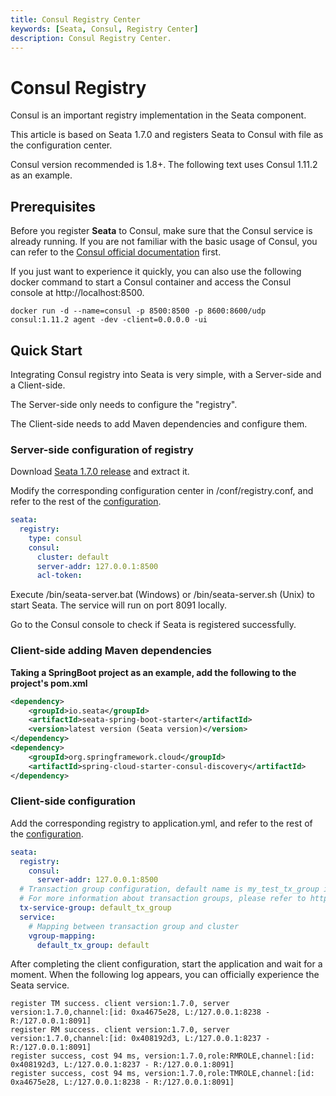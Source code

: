 ```yaml
---
title: Consul Registry Center
keywords: [Seata, Consul, Registry Center]
description: Consul Registry Center.
---
```


# Consul Registry

Consul is an important registry implementation in the Seata component.

This article is based on Seata 1.7.0 and registers Seata to Consul with file as the configuration center.

Consul version recommended is 1.8+. The following text uses Consul 1.11.2 as an example.

## Prerequisites

Before you register **Seata** to Consul, make sure that the Consul service is already running. If you are not familiar with the basic usage of Consul, you can refer to the [Consul official documentation](https://www.consul.io/docs) first.

If you just want to experience it quickly, you can also use the following docker command to start a Consul container and access the Consul console at http://localhost:8500.

```shell
docker run -d --name=consul -p 8500:8500 -p 8600:8600/udp consul:1.11.2 agent -dev -client=0.0.0.0 -ui
```

## Quick Start

Integrating Consul registry into Seata is very simple, with a Server-side and a Client-side.

The Server-side only needs to configure the "registry".

The Client-side needs to add Maven dependencies and configure them.

### Server-side configuration of registry

Download [Seata 1.7.0 release](https://github.com/seata/seata/releases/tag/v1.7.0) and extract it.

Modify the corresponding configuration center in /conf/registry.conf, and refer to the rest of the [configuration](https://github.com/seata/seata/blob/develop/script/client/conf/registry.conf).

```yaml
seata:
  registry:
    type: consul
    consul:
      cluster: default
      server-addr: 127.0.0.1:8500
      acl-token:
```

Execute /bin/seata-server.bat (Windows) or /bin/seata-server.sh (Unix) to start Seata. The service will run on port 8091 locally.

Go to the Consul console to check if Seata is registered successfully.

### Client-side adding Maven dependencies

**Taking a SpringBoot project as an example, add the following to the project's pom.xml**

```xml
<dependency>
    <groupId>io.seata</groupId>
    <artifactId>seata-spring-boot-starter</artifactId>
    <version>latest version (Seata version)</version>
</dependency>
<dependency>
    <groupId>org.springframework.cloud</groupId>
    <artifactId>spring-cloud-starter-consul-discovery</artifactId>
</dependency>
```

### Client-side configuration

Add the corresponding registry to application.yml, and refer to the rest of the [configuration](https://github.com/seata/seata/blob/develop/script/client/spring/application.yml).

```yaml
seata:
  registry:
    consul:
      server-addr: 127.0.0.1:8500
  # Transaction group configuration, default name is my_test_tx_group in version 1.7.0, will be changed to default_tx_group in version 1.5
  # For more information about transaction groups, please refer to http://seata.io/en/docs/user/txgroup/transaction-group.html
  tx-service-group: default_tx_group
  service:
    # Mapping between transaction group and cluster
    vgroup-mapping:
      default_tx_group: default
```



After completing the client configuration, start the application and wait for a moment. When the following log appears, you can officially experience the Seata service.

```text
register TM success. client version:1.7.0, server version:1.7.0,channel:[id: 0xa4675e28, L:/127.0.0.1:8238 - R:/127.0.0.1:8091]
register RM success. client version:1.7.0, server version:1.7.0,channel:[id: 0x408192d3, L:/127.0.0.1:8237 - R:/127.0.0.1:8091]
register success, cost 94 ms, version:1.7.0,role:RMROLE,channel:[id: 0x408192d3, L:/127.0.0.1:8237 - R:/127.0.0.1:8091]
register success, cost 94 ms, version:1.7.0,role:TMROLE,channel:[id: 0xa4675e28, L:/127.0.0.1:8238 - R:/127.0.0.1:8091]
```
